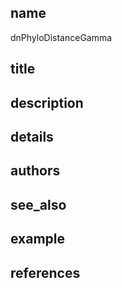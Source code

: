 ## name
dnPhyloDistanceGamma
## title
## description
## details
## authors
## see_also
## example
## references
